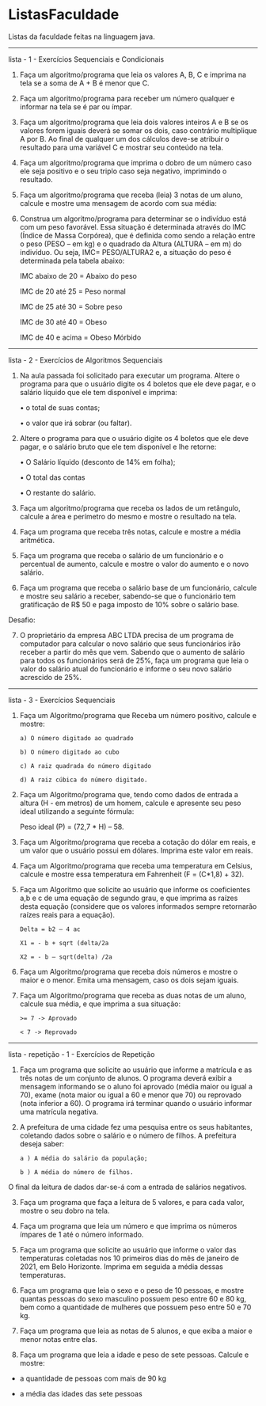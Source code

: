 # ListasFaculdade
Listas da faculdade feitas na linguagem java.
_______________________________________________________________________________________________________________________________________________________________________

lista - 1 - Exercícios Sequenciais e Condicionais

1) Faça um algoritmo/programa que leia os valores A, B, C e imprima na tela se a soma de A + B é menor que C. 

2) Faça um algoritmo/programa para receber um número qualquer e informar na tela se é par ou ímpar. 

3) Faça um algoritmo/programa que leia dois valores inteiros A e B se os valores forem iguais deverá se somar os dois, caso contrário multiplique A por B.
 Ao final de qualquer um dos cálculos deve-se atribuir o resultado para uma variável C e mostrar seu conteúdo na tela. 

5) Faça um algoritmo/programa que imprima o dobro de um número caso ele seja positivo e o seu triplo caso seja negativo, imprimindo o resultado. 

6) Faça um algoritmo/programa  que receba (leia) 3 notas de um aluno, calcule e mostre uma mensagem de acordo com sua média:
 
7) Construa um algoritmo/programa para determinar se o indivíduo está com um peso favorável. Essa situação é determinada através do IMC (Índice de Massa Corpórea), que é definida como sendo a relação entre o peso (PESO – em kg) e o quadrado da Altura (ALTURA – em m) do indivíduo. Ou seja,
IMC= PESO/ALTURA2
e, a situação do peso é determinada pela tabela abaixo:

     IMC abaixo de 20 = Abaixo do peso

     IMC de 20 até 25 = Peso normal

     IMC de 25 até 30 = Sobre peso

     IMC de 30 até 40 = Obeso

     IMC de 40 e acima = Obeso Mórbido
_______________________________________________________________________________________________________________________________________________________________________

lista - 2 - Exercícios de Algoritmos Sequenciais

1)	Na aula passada foi solicitado para executar um programa. Altere o programa para que o usuário digite os 4 boletos que ele deve pagar, e o salário líquido que ele tem disponível e imprima:

       • o total de suas contas;
       
       • o valor que irá sobrar (ou faltar).

2)	Altere o programa para que o usuário digite os 4 boletos que ele deve pagar, e o salário bruto que ele tem disponível e lhe retorne:

       •	O Salário líquido (desconto de 14% em folha);  
       
       • O total das contas
       
       • O restante do salário.

3)	Faça um algoritmo/programa que receba os lados de um retângulo, calcule a área e perímetro do mesmo e mostre o resultado na tela. 

4)	Faça um programa que receba três notas, calcule e mostre a média aritmética.

5)	Faça um programa que receba o salário de um funcionário e o percentual de aumento, calcule e mostre o valor do aumento e o novo salário.

6)	Faça um programa que receba o salário base de um funcionário, calcule e mostre seu salário a receber, sabendo-se que o funcionário tem gratificação de R$ 50 e paga imposto de 10% sobre o salário base.

Desafio: 

7) O proprietário da empresa ABC LTDA precisa de um programa de computador para calcular o novo salário que seus funcionários irão receber a partir do mês que vem. Sabendo que o aumento de salário para todos os funcionários será de 25%, faça um programa que leia o valor do salário atual do funcionário e informe o seu novo salário acrescido de 25%.
_______________________________________________________________________________________________________________________________________________________________________

lista - 3 - Exercícios Sequenciais

1) Faça um Algoritmo/programa que Receba um número positivo, calcule e mostre:

       a) O número digitado ao quadrado

       b) O número digitado ao cubo

       c) A raiz quadrada do número digitado

       d) A raiz cúbica do número digitado.

2) Faça um Algoritmo/programa que, tendo como dados de entrada a altura (H - em metros) de um homem, calcule e apresente seu peso ideal
utilizando a seguinte fórmula:

    Peso ideal (P) = (72,7 * H) – 58.

3) Faça um Algoritmo/programa que receba a cotação do dólar em reais, e um valor que o usuário possui em dólares. Imprima este valor em reais.

4. Faça um Algoritmo/programa que receba uma temperatura em Celsius, calcule e mostre essa temperatura em Fahrenheit (F = (C*1,8) + 32).

5. Faça um Algoritmo que solicite ao usuário que informe os coeficientes a,b e c de uma equação de segundo grau, e que imprima as raízes desta equação (considere que os valores informados sempre retornarão raízes reais para a equação).

       Delta = b2 – 4 ac

       X1 = - b + sqrt (delta/2a

       X2 = - b – sqrt(delta) /2a

6. Faça um Algoritmo/programa que receba dois números e mostre o maior e o menor. Emita uma mensagem, caso os dois sejam iguais.

7. Faça um Algoritmo/programa que receba as duas notas de um aluno, calcule sua média, e que imprima a sua situação:

       >= 7 -> Aprovado

       < 7 -> Reprovado
_______________________________________________________________________________________________________________________________________________________________________

lista - repetição - 1 - Exercícios de Repetição

1) Faça um programa que solicite ao usuário que informe a matrícula e as três notas de um conjunto de alunos. O programa deverá exibir a mensagem informando se o aluno foi aprovado (média maior ou igual a 70), exame (nota maior ou igual a 60 e menor que 70) ou reprovado (nota inferior a 60). O programa irá terminar quando o usuário informar uma matrícula negativa. 

2) A prefeitura de uma cidade fez uma pesquisa entre os seus habitantes, coletando dados sobre o salário e o número de filhos. A prefeitura deseja saber: 
  
       a ) A média do salário da população; 
  
       b ) A média do número de filhos. 
  
O final da leitura de dados dar-se-á com a entrada de salários negativos. 

3) Faça um programa que faça a leitura de 5 valores, e para cada valor, mostre o seu dobro na tela. 

4) Faça um programa que leia um número e que imprima os números ímpares de 1 até o número informado. 

5) Faça um programa que solicite ao usuário que informe o valor das temperaturas coletadas nos 10 primeiros dias do mês de janeiro de 2021, em Belo Horizonte. Imprima em seguida a média dessas temperaturas.

6) Faça um programa que leia o sexo e o peso de 10 pessoas, e mostre quantas pessoas do sexo masculino possuem peso entre 60 e 80 kg, bem como a quantidade de mulheres que possuem peso entre 50 e 70 kg.

7) Faça um programa que leia as notas de 5 alunos, e que exiba a maior e menor notas entre elas.

8) Faça um programa que leia a idade e peso de sete pessoas. Calcule e mostre:

- a quantidade de pessoas com mais de 90 kg

- a média das idades das sete pessoas


